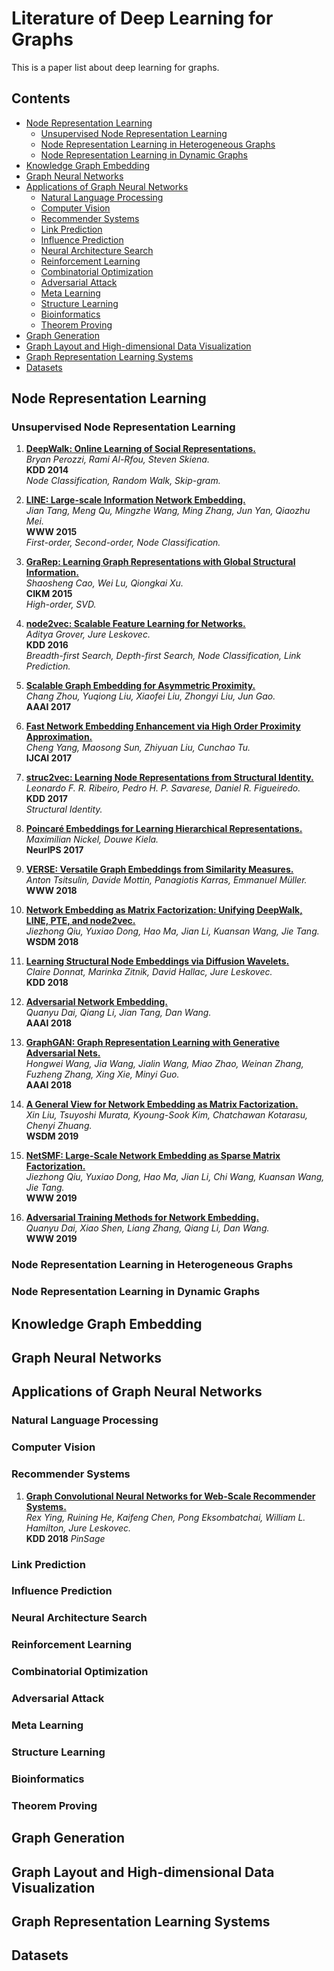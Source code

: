 # Literature of Deep Learning for Graphs
This is a paper list about deep learning for graphs.

## Contents
- [Node Representation Learning](#node)
   - [Unsupervised Node Representation Learning](#unrl)
   - [Node Representation Learning in Heterogeneous Graphs](#hin)
   - [Node Representation Learning in Dynamic Graphs](#dynamic)
- [Knowledge Graph Embedding](#kge)
- [Graph Neural Networks](#gnn)
- [Applications of Graph Neural Networks](#gnnapp)
   - [Natural Language Processing](#gnn4nlp)
   - [Computer Vision](#gnn4cv)
   - [Recommender Systems](#gnn4rs)
   - [Link Prediction](#gnn4lp)
   - [Influence Prediction](#gnn4ip)
   - [Neural Architecture Search](#gnn4nas)
   - [Reinforcement Learning](#gnn4rl)
   - [Combinatorial Optimization](#gnn4co)
   - [Adversarial Attack](#gnn4aa)
   - [Meta Learning](#gnn4ml)
   - [Structure Learning](#gnn4sl)
   - [Bioinformatics](#gnn4bio)
   - [Theorem Proving](#gnn4tp)
- [Graph Generation](#gen)
- [Graph Layout and High-dimensional Data Visualization](#vis)
- [Graph Representation Learning Systems](#sys)
- [Datasets](#dat)

<a name="node" />

## Node Representation Learning

<a name="unrl" />

### Unsupervised Node Representation Learning
1. [**DeepWalk: Online Learning of Social Representations.**](https://arxiv.org/pdf/1403.6652.pdf) \
*Bryan Perozzi, Rami Al-Rfou, Steven Skiena.* \
**KDD 2014** \
*Node Classification, Random Walk, Skip-gram.*

1. [**LINE: Large-scale Information Network Embedding.**](https://arxiv.org/pdf/1503.03578.pdf) \
*Jian Tang, Meng Qu, Mingzhe Wang, Ming Zhang, Jun Yan, Qiaozhu Mei.* \
**WWW 2015** \
*First-order, Second-order, Node Classification.*

1. [**GraRep: Learning Graph Representations with Global Structural Information.**](https://dl.acm.org/citation.cfm?id=2806512) \
*Shaosheng Cao, Wei Lu, Qiongkai Xu.* \
**CIKM 2015** \
*High-order, SVD.*

1. [**node2vec: Scalable Feature Learning for Networks.**](https://arxiv.org/pdf/1607.00653.pdf) \
*Aditya Grover, Jure Leskovec.* \
**KDD 2016** \
*Breadth-first Search, Depth-first Search, Node Classification, Link Prediction.*

1. [**Scalable Graph Embedding for Asymmetric Proximity.**](https://aaai.org/ocs/index.php/AAAI/AAAI17/paper/view/14696) \
*Chang Zhou, Yuqiong Liu, Xiaofei Liu, Zhongyi Liu, Jun Gao.* \
**AAAI 2017**

1. [**Fast Network Embedding Enhancement via High Order Proximity Approximation.**](https://www.ijcai.org/proceedings/2017/544) \
*Cheng Yang, Maosong Sun, Zhiyuan Liu, Cunchao Tu.* \
**IJCAI 2017**

1. [**struc2vec: Learning Node Representations from Structural Identity.**](https://arxiv.org/pdf/1704.03165.pdf) \
*Leonardo F. R. Ribeiro, Pedro H. P. Savarese, Daniel R. Figueiredo.* \
**KDD 2017** \
*Structural Identity.*

1. [**Poincaré Embeddings for Learning Hierarchical Representations.**](https://arxiv.org/pdf/1705.08039.pdf) \
*Maximilian Nickel, Douwe Kiela.* \
**NeurIPS 2017**

1. [**VERSE: Versatile Graph Embeddings from Similarity Measures.**](https://arxiv.org/pdf/1803.04742.pdf) \
*Anton Tsitsulin, Davide Mottin, Panagiotis Karras, Emmanuel Müller.* \
**WWW 2018**

1. [**Network Embedding as Matrix Factorization: Unifying DeepWalk, LINE, PTE, and node2vec.**](https://arxiv.org/pdf/1710.02971.pdf) \
*Jiezhong Qiu, Yuxiao Dong, Hao Ma, Jian Li, Kuansan Wang, Jie Tang.* \
**WSDM 2018**

1. [**Learning Structural Node Embeddings via Diffusion Wavelets.**](https://arxiv.org/pdf/1710.10321.pdf) \
*Claire Donnat, Marinka Zitnik, David Hallac, Jure Leskovec.* \
**KDD 2018**

1. [**Adversarial Network Embedding.**](https://arxiv.org/pdf/1711.07838.pdf) \
*Quanyu Dai, Qiang Li, Jian Tang, Dan Wang.* \
**AAAI 2018**

1. [**GraphGAN: Graph Representation Learning with Generative Adversarial Nets.**](https://arxiv.org/pdf/1711.08267.pdf) \
*Hongwei Wang, Jia Wang, Jialin Wang, Miao Zhao, Weinan Zhang, Fuzheng Zhang, Xing Xie, Minyi Guo.* \
**AAAI 2018**

1. [**A General View for Network Embedding as Matrix Factorization.**](https://dl.acm.org/citation.cfm?id=3291029) \
*Xin Liu, Tsuyoshi Murata, Kyoung-Sook Kim, Chatchawan Kotarasu, Chenyi Zhuang.* \
**WSDM 2019**

1. [**NetSMF: Large-Scale Network Embedding as Sparse Matrix Factorization.**](https://www.microsoft.com/en-us/research/uploads/prod/2019/03/www19netsmf.pdf) \
*Jiezhong Qiu, Yuxiao Dong, Hao Ma, Jian Li, Chi Wang, Kuansan Wang, Jie Tang.* \
**WWW 2019**

1. [**Adversarial Training Methods for Network Embedding.**](https://dl.acm.org/citation.cfm?id=3313445) \
*Quanyu Dai, Xiao Shen, Liang Zhang, Qiang Li, Dan Wang.* \
**WWW 2019**

<a name="hin" />

### Node Representation Learning in Heterogeneous Graphs

<a name="dynamic" />

### Node Representation Learning in Dynamic Graphs

<a name="kge" />

## Knowledge Graph Embedding


<a name="gnn" />

## Graph Neural Networks

<a name="gnnapp" />

## Applications of Graph Neural Networks

<a name="gnn4nlp" />

### Natural Language Processing


<a name="gnn4cv" />

### Computer Vision

<a name="gnn4rs" />

### Recommender Systems
1. [**Graph Convolutional Neural Networks for Web-Scale Recommender Systems.**](https://arxiv.org/pdf/1806.01973.pdf)\
*Rex Ying, Ruining He, Kaifeng Chen, Pong Eksombatchai, William L. Hamilton, Jure Leskovec.* \
**KDD 2018**
*PinSage*


<a name="gnn4lp" />

### Link Prediction

<a name="gnn4ip" />

### Influence Prediction

<a name="gnn4nas" />

### Neural Architecture Search

<a name="gnn4rl" />

### Reinforcement Learning

<a name="gnn4co" />

### Combinatorial Optimization


<a name="gnn4aa" />

### Adversarial Attack


<a name="gnn4ml" />

### Meta Learning

<a name="gnn4sl" />

### Structure Learning

<a name="gnn4bio" />

### Bioinformatics

<a name="gnn4tp" />

### Theorem Proving

<a name="gen" />

## Graph Generation

<a name="vis" />

## Graph Layout and High-dimensional Data Visualization

<a name="sys" />

## Graph Representation Learning Systems


<a name="dat" />

## Datasets




